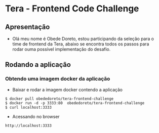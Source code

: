 # Tera - Frontend Code Challenge 

## Apresentação
- Olá meu nome é Obede Doreto, estou participando da seleção para o time de frontend da Tera, abaixo se encontra todos os passos para rodar ouma possível implementação do desafio.

## Rodando a aplicação

### Obtendo uma imagem docker da aplicação
- Baixar e rodar a imagem docker contendo a aplicação
```shell 
$ docker pull obededoreto/tera-frontend-challenge
$ docker run -d -p 3333:80  obededoreto/tera-frontend-challenge
$ curl localhost:3333
```
- Acessando no browser
```
http://localhost:3333
```
